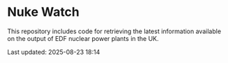 # Nuke Watch

This repository includes code for retrieving the latest information available on the output of EDF nuclear power plants in the UK.

Last updated: 2025-08-23 18:14